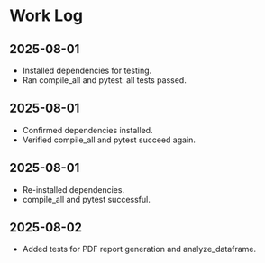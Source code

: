 # Work Log

## 2025-08-01
- Installed dependencies for testing.
- Ran compile_all and pytest: all tests passed.

## 2025-08-01
- Confirmed dependencies installed.
- Verified compile_all and pytest succeed again.

## 2025-08-01
- Re-installed dependencies.
- compile_all and pytest successful.

## 2025-08-02
- Added tests for PDF report generation and analyze_dataframe.
